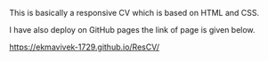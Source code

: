This is basically a responsive CV which is based on HTML and CSS.

I have also deploy on GitHub pages the link of page is given below.

https://ekmavivek-1729.github.io/ResCV/
